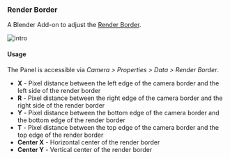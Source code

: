 ### Render Border

A Blender Add-on to adjust the [Render Border](https://blender.org/manual/render/camera/introduction.html#render-border).

![intro](https://fat.gfycat.com/FearlessGiftedGnu.gif)


#### Usage

The Panel is accessible via *Camera > Properties > Data > Render Border*.

 - **X** - Pixel distance between the left edge of the camera border and the left side of the render border
 - **R** - Pixel distance between the right edge of the camera border and the right side of the render border
 - **Y** - Pixel distance between the bottom edge of the camera border and the bottom edge of the render border
 - **T** - Pixel distance between the top edge of the camera border and the top edge of the render border
 - **Center X** - Horizontal center of the render border
 - **Center Y** - Vertical center of the render border
